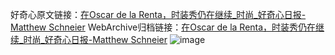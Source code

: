 好奇心原文链接：[在Oscar de la Renta，时装秀仍在继续_时尚_好奇心日报-Matthew Schneier](https://www.qdaily.com/articles/4864.html)
WebArchive归档链接：[在Oscar de la Renta，时装秀仍在继续_时尚_好奇心日报-Matthew Schneier](http://web.archive.org/web/20190623163253/https://www.qdaily.com/articles/4864.html)
![image](http://ww3.sinaimg.cn/large/007d5XDply1g3wg9lez5uj30u046m7w1)